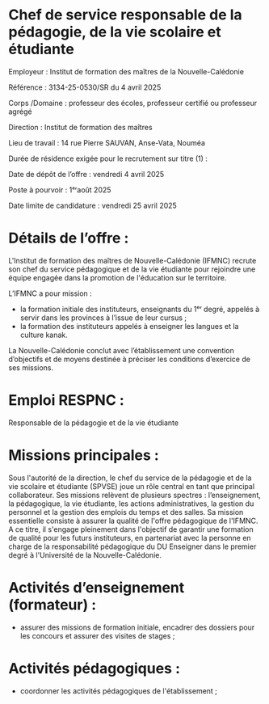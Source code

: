 # Chef de service responsable de la pédagogie, de la vie scolaire et étudiante

Employeur : Institut de formation des maîtres de la Nouvelle-Calédonie

Référence : 3134-25-0530/SR du 4 avril 2025

Corps /Domaine : professeur des écoles, professeur certifié ou professeur agrégé

Direction : Institut de formation des maîtres

Lieu de travail : 14 rue Pierre SAUVAN, Anse-Vata, Nouméa

Durée de résidence exigée pour le recrutement sur titre (1) :

Date de dépôt de l’offre : vendredi 4 avril 2025

Poste à pourvoir : 1ᵉʳaoût 2025

Date limite de candidature : vendredi 25 avril 2025

# Détails de l’offre :

L'Institut de formation des maîtres de Nouvelle-Calédonie (IFMNC) recrute son chef du service pédagogique et de la vie étudiante pour rejoindre une équipe engagée dans la promotion de l'éducation sur le territoire.

L’IFMNC a pour mission :

- la formation initiale des instituteurs, enseignants du 1ᵉʳ degré, appelés à servir dans les provinces à l’issue de leur cursus ;
- la formation des instituteurs appelés à enseigner les langues et la culture kanak.

La Nouvelle-Calédonie conclut avec l’établissement une convention d’objectifs et de moyens destinée à préciser les conditions d’exercice de ses missions.

# Emploi RESPNC :

Responsable de la pédagogie et de la vie étudiante

# Missions principales :

Sous l'autorité de la direction, le chef du service de la pédagogie et de la vie scolaire et étudiante (SPVSE) joue un rôle central en tant que principal collaborateur. Ses missions relèvent de plusieurs spectres : l’enseignement, la pédagogique, la vie étudiante, les actions administratives, la gestion du personnel et la gestion des emplois du temps et des salles. Sa mission essentielle consiste à assurer la qualité de l'offre pédagogique de l'IFMNC. A ce titre, il s'engage pleinement dans l'objectif de garantir une formation de qualité pour les futurs instituteurs, en partenariat avec la personne en charge de la responsabilité pédagogique du DU Enseigner dans le premier degré à l'Université de la Nouvelle-Calédonie.

# Activités d’enseignement (formateur) :

- assurer des missions de formation initiale, encadrer des dossiers pour les concours et assurer des visites de stages ;

# Activités pédagogiques :

- coordonner les activités pédagogiques de l'établissement ;